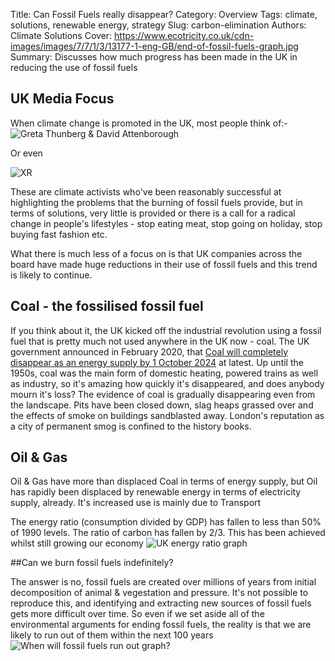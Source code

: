 Title: Can Fossil Fuels really disappear?
Category: Overview
Tags: climate, solutions, renewable energy, strategy
Slug: carbon-elimination
Authors: Climate Solutions
Cover: https://www.ecotricity.co.uk/cdn-images/images/7/7/1/3/13177-1-eng-GB/end-of-fossil-fuels-graph.jpg
Summary: Discusses how much progress has been made in the UK in reducing the use of fossil fuels

## UK Media Focus
When climate change is promoted in the UK, most people think of:-
![Greta Thunberg & David Attenborough](https://images.immediate.co.uk/production/volatile/sites/3/2019/04/BeFunky-collage-18-55d4997.jpg?quality=45&resize=620,413)

Or even

![XR](https://billmuehlenberg.com/wp-content/uploads/2019/10/er.jpg)

These are climate activists who've been reasonably successful at highlighting the problems that the burning of fossil fuels provide, but in terms of solutions, 
very little is provided or there is a call for a radical change in people's lifestyles - stop eating meat, stop going on holiday, stop buying fast fashion etc. 

What there is much less of a focus on is that UK companies across the board have made huge reductions in their use of fossil fuels and this trend is likely to continue.

## Coal - the fossilised fossil fuel 
If you think about it, the UK kicked off the industrial revolution using a fossil fuel that is 
pretty much not used anywhere in the UK now - coal. 
The UK government announced in February 2020, that [Coal will completely disappear as an energy supply by 1 October 2024](https://www.gov.uk/government/news/end-of-coal-power-to-be-brought-forward-in-drive-towards-net-zero#:~:text=The%20deadline%20for%20the%20phase,a%20speech%20to%20launch%20COP26%20.&text=Last%20year%20more%20than%20half,came%20from%20low%2Dcarbon%20sources.) at latest.
Up until the 1950s, coal was the main form of domestic heating, powered trains as well as industry, so it's amazing 
how quickly it's disappeared, and does anybody mourn it's loss?
The evidence of coal is gradually disappearing even from the landscape. Pits have been closed down, slag heaps grassed over and the effects of smoke on buildings sandblasted away. 
London's reputation as a city of permanent smog is confined to the history books.

## Oil & Gas
Oil & Gas have more than displaced Coal in terms of energy supply, but Oil has rapidly been displaced by renewable energy in terms of electricity supply, already. It's increased use is mainly due to Transport

The energy ratio (consumption divided by GDP) has fallen to less than 50% of 1990 levels. The ratio of carbon has fallen by 2/3. This has been achieved whilst still growing our economy 
![UK energy ratio graph](https://climatesolutions.org.uk/images/uk-energy-ratio.png)

##Can we burn fossil fuels indefinitely?

The answer is no, fossil fuels are created over millions of years from initial decomposition of animal & vegestation and pressure. 
It's not possible to reproduce this, and identifying and extracting new sources of fossil fuels gets more difficult over time. 
So even if we set aside all of the environmental arguments for ending fossil fuels, the reality is that we are likely to run out of them within the next 100 years
![When will fossil fuels run out graph?](https://www.ecotricity.co.uk/cdn-images/images/7/7/1/3/13177-1-eng-GB/end-of-fossil-fuels-graph.jpg)



 


